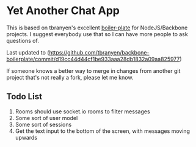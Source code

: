 Yet Another Chat App
====================

This is based on tbranyen's excellent [boiler-plate](https://github.com/tbranyen/backbone-boilerplate/tree/amd) for NodeJS/Backbone projects.  I suggest everybody use that so I can have more people to ask questions of.

Last updated to (https://github.com/tbranyen/backbone-boilerplate/commit/d19cc44d44cf1be933aaa28db1832a09aa825977)

If someone knows a better way to merge in changes from another git project that's not really a fork, please let me know.

## Todo List ##
1. Rooms should use socket.io rooms to filter messages
2. Some sort of user model
3. Some sort of sessions
4. Get the text input to the bottom of the screen, with messages moving upwards